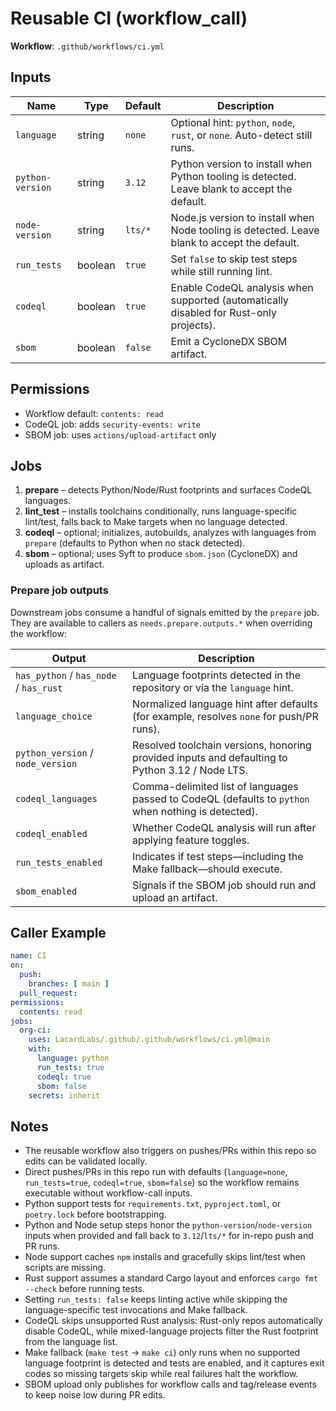 # Reusable CI (workflow_call)

**Workflow**: `.github/workflows/ci.yml`

## Inputs

| Name | Type | Default | Description |
| ---- | ---- | ------- | ----------- |
| `language` | string | `none` | Optional hint: `python`, `node`, `rust`, or `none`. Auto-detect still runs. |
| `python-version` | string | `3.12` | Python version to install when Python tooling is detected. Leave blank to accept the default. |
| `node-version` | string | `lts/*` | Node.js version to install when Node tooling is detected. Leave blank to accept the default. |
| `run_tests` | boolean | `true` | Set `false` to skip test steps while still running lint. |
| `codeql` | boolean | `true` | Enable CodeQL analysis when supported (automatically disabled for Rust-only projects). |
| `sbom` | boolean | `false` | Emit a CycloneDX SBOM artifact. |

## Permissions

- Workflow default: `contents: read`
- CodeQL job: adds `security-events: write`
- SBOM job: uses `actions/upload-artifact` only

## Jobs

1. **prepare** – detects Python/Node/Rust footprints and surfaces CodeQL languages.
2. **lint_test** – installs toolchains conditionally, runs language-specific lint/test, falls back to Make targets when no language detected.
3. **codeql** – optional; initializes, autobuilds, analyzes with languages from `prepare` (defaults to Python when no stack detected).
4. **sbom** – optional; uses Syft to produce `sbom.json` (CycloneDX) and uploads as artifact.

### Prepare job outputs

Downstream jobs consume a handful of signals emitted by the `prepare` job. They are available to callers as `needs.prepare.outputs.*` when overriding the workflow:

| Output | Description |
| ------ | ----------- |
| `has_python` / `has_node` / `has_rust` | Language footprints detected in the repository or via the `language` hint. |
| `language_choice` | Normalized language hint after defaults (for example, resolves `none` for push/PR runs). |
| `python_version` / `node_version` | Resolved toolchain versions, honoring provided inputs and defaulting to Python 3.12 / Node LTS. |
| `codeql_languages` | Comma-delimited list of languages passed to CodeQL (defaults to `python` when nothing is detected). |
| `codeql_enabled` | Whether CodeQL analysis will run after applying feature toggles. |
| `run_tests_enabled` | Indicates if test steps—including the Make fallback—should execute. |
| `sbom_enabled` | Signals if the SBOM job should run and upload an artifact. |

## Caller Example

```yaml
name: CI
on:
  push:
    branches: [ main ]
  pull_request:
permissions:
  contents: read
jobs:
  org-ci:
    uses: LacardLabs/.github/.github/workflows/ci.yml@main
    with:
      language: python
      run_tests: true
      codeql: true
      sbom: false
    secrets: inherit
```

## Notes

- The reusable workflow also triggers on pushes/PRs within this repo so edits can be validated locally.
- Direct pushes/PRs in this repo run with defaults (`language=none`, `run_tests=true`, `codeql=true`, `sbom=false`) so the workflow remains executable without workflow-call inputs.
- Python support tests for `requirements.txt`, `pyproject.toml`, or `poetry.lock` before bootstrapping.
- Python and Node setup steps honor the `python-version`/`node-version` inputs when provided and fall back to `3.12`/`lts/*` for in-repo push and PR runs.
- Node support caches `npm` installs and gracefully skips lint/test when scripts are missing.
- Rust support assumes a standard Cargo layout and enforces `cargo fmt --check` before running tests.
- Setting `run_tests: false` keeps linting active while skipping the language-specific test invocations and Make fallback.
- CodeQL skips unsupported Rust analysis: Rust-only repos automatically disable CodeQL, while mixed-language projects filter the Rust footprint from the language list.
- Make fallback (`make test` → `make ci`) only runs when no supported language footprint is detected and tests are enabled, and it
  captures exit codes so missing targets skip while real failures halt the workflow.
- SBOM upload only publishes for workflow calls and tag/release events to keep noise low during PR edits.
